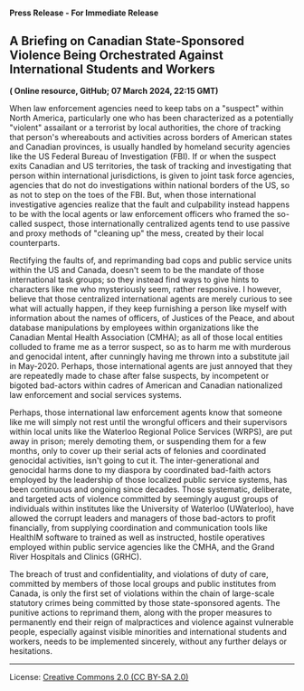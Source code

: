 #### Press Release - For Immediate Release 

## A Briefing on Canadian State-Sponsored Violence Being Orchestrated Against International Students and Workers 
**( Online resource, GitHub; 07 March 2024, 22:15 GMT)**

When law enforcement agencies need to keep tabs on a "suspect" within North America, particularly one who has been characterized as a potentially "violent" assailant or a terrorist by local authorities, the chore of tracking that person's whereabouts and activities across borders of American states and Canadian provinces, is usually handled by homeland security agencies like the US Federal Bureau of Investigation (FBI). If or when the suspect exits Canadian and US territories, the task of tracking and investigating that person within international jurisdictions, is given to joint task force agencies, agencies that do not do investigations within national borders of the US, so as not to step on the toes of the FBI. But, when those international investigative agencies realize that the fault and culpability instead happens to be with the local agents or law enforcement officers who framed the so-called suspect, those internationally centralized agents tend to use passive and proxy methods of "cleaning up" the mess, created by their local counterparts. 

Rectifying the faults of, and reprimanding bad cops and public service units within the US and Canada, doesn't seem to be the mandate of those international task groups; so they instead find ways to give hints to characters like me who mysteriously seem, rather responsive. I however, believe that those centralized international agents are merely curious to see what will actually happen, if they keep furnishing a person like myself with information about the names of officers, of Justices of the Peace, and about database manipulations by employees within organizations like the Canadian Mental Health Association (CMHA); as all of those local entities colluded to frame me as a terror suspect, so as to harm me with murderous and genocidal intent, after cunningly having me thrown into a substitute jail in May-2020. Perhaps, those international agents are just annoyed that they are repeatedly made to chase after false suspects, by incompetent or bigoted bad-actors within cadres of American and Canadian nationalized law enforcement and social services systems. 

Perhaps, those international law enforcement agents know that someone like me will simply not rest until the wrongful officers and their supervisors within local units like the Waterloo Regional Police Services (WRPS), are put away in prison; merely demoting them, or suspending them for a few months, only to cover up their serial acts of felonies and coordinated genocidal activities, isn't going to cut it. The inter-generational and genocidal harms done to my diaspora by coordinated bad-faith actors employed by the leadership of those localized public service systems, has been continuous and ongoing since decades. Those systematic, deliberate, and targeted acts of violence committed by seemingly august groups of individuals within institutes like the University of Waterloo (UWaterloo), have allowed the corrupt leaders and managers of those bad-actors to profit financially, from supplying coordination and communication tools like HealthIM software to trained as well as instructed, hostile operatives employed within public service agencies like the CMHA, and the Grand River Hospitals and Clinics (GRHC). 

The breach of trust and confidentiality, and violations of duty of care, committed by members of those local groups and public institutes from Canada, is only the first set of violations within the chain of large-scale statutory crimes being committed by those state-sponsored agents. The punitive actions to reprimand them, along with the proper measures to permanently end their reign of malpractices and violence against vulnerable people, especially against visible minorities and international students and workers, needs to be implemented sincerely, without any further delays or hesitations. 

---

License: [Creative Commons 2.0 (CC BY-SA 2.0)](https://creativecommons.org/licenses/by-sa/2.0/)

